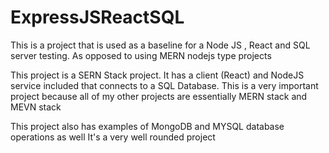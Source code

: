 # ExpressJSReactSQL
This is a project that is used as a baseline for a Node JS , React and SQL server testing. As opposed to using MERN nodejs type projects

This project is a SERN Stack project. It has a client (React) and NodeJS service included that connects to a SQL Database. This is a very important project because all of my other 
projects are essentially MERN stack and MEVN stack

This project also has examples of MongoDB and MYSQL database operations as well
It's a very well rounded project
